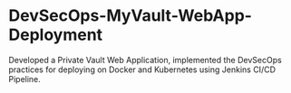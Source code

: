 # DevSecOps-MyVault-WebApp-Deployment
Developed a Private Vault Web Application, implemented the DevSecOps practices for deploying on Docker and Kubernetes using Jenkins CI/CD Pipeline.
